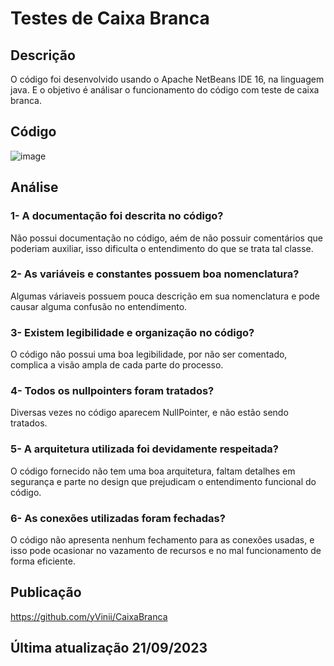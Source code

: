 # Testes de Caixa Branca

## Descrição
O código foi desenvolvido usando o Apache NetBeans IDE 16, na linguagem java. E o objetivo é análisar o funcionamento do código com teste de caixa branca.

## Código
![image](https://github.com/yVinii/CaixaBranca/assets/117307556/0f4f6ee4-1d52-4ebb-abd3-a9f1a54cef18)

## Análise
### 1- A documentação foi descrita no código?
Não possui documentação no código, aém de não possuir comentários que poderiam auxiliar, isso dificulta o entendimento do que se trata tal classe. 

### 2- As variáveis e constantes possuem boa nomenclatura?
Algumas váriaveis possuem pouca descrição em sua nomenclatura e pode causar alguma confusão no entendimento.

### 3- Existem legibilidade e organização no código?
O código não possui uma boa legibilidade, por não ser comentado, complica a visão ampla de cada parte do processo.

### 4- Todos os nullpointers foram tratados?
Diversas vezes no código aparecem NullPointer, e não estão sendo tratados. 

### 5- A arquitetura utilizada foi devidamente respeitada?
O código fornecido não tem uma boa arquitetura, faltam detalhes em segurança e parte no design que prejudicam o entendimento funcional do código.

### 6- As conexões utilizadas foram fechadas?
O código não apresenta nenhum fechamento para as conexões usadas, e isso pode ocasionar no vazamento de recursos e no mal funcionamento de forma eficiente.

## Publicação
https://github.com/yVinii/CaixaBranca

## Última atualização 21/09/2023

